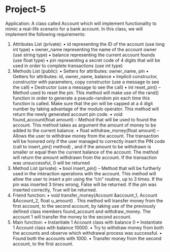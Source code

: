 # Project-5
Application: A class called Account which will implement functionality to mimic a real-life
scenario for a bank account. In this class, we will implement the following requirements:
1) Attributes List (private):
▪ id representing the ID of the account (use long int type)
▪ owner_name representing the name of the account owner (use string type)
▪ balance representing the current account founds (use float type)
▪ pin representing a secret code of 4 digits that will be used in order to complete transactions
(use int type)
2) Methods List (public):
▪ Setters for attributes: owner_name, pin
▪ Getters for attributes: id, owner_name, balance
▪ Implicit constructor, constructor with parameters, copy constructor (use a message to see the
call)
▪ Destructor (use a message to see the call)
▪ int reset_pin() – Method used to reset the pin. This method will make use of the rand()
function in order to generate a pseudo-random pin each time this function is called. Make sure
that the pin will be capped at a 4 digit number by taking advantage of the modulo operator.
This method will return the newly generated account pin code.
▪ void found_account(float amount) – Method that will be used to found the account. This
method takes as argument the amount of money to be added to the current balance.
▪ float withdraw_money(float amount) – Allows the user to withdraw money from the account.
The transaction will be honored only if the user managed to correctly insert the PIN code (call
to insert_pin() method) , and if the amount to be withdrawn is smaller or equal then the
current balance of the account. The method will return the amount withdrawn from the
account. If the transaction was unsuccessful, 0 will be returned
3) Method List (private):
▪ bool insert_pin() – Method that will be furtherly used in the interaction operations with the
account. This method will allow the user to insert a pin using the “cin” routine, up to 3 times. If
the pin was inserted 3 times wrong, False will be returned. If the pin was inserted correctly,
True will be returned.
4) Friend function:
▪ void transfer_money(Account &account_1, Account &Account_2, float u_amount) . This
method will transfer money from the first account, to the second account, by taking use of the
previously defined class members found_account and withdraw_money. The account 1 will
transfer the money to the second account.
5) Main function:
▪ Instantiate 1 Account class with balance 0
▪ Instantiate 1 Account class with balance 10000.
▪ Try to withdraw money from both the accounts and observe which withdrawal process was
successful.
▪ Found both the accounts with 1000.
▪ Transfer money from the second account, to the first account.
